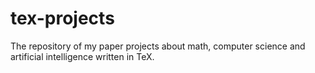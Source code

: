 # tex-projects
The repository of my paper projects about math, computer science and artificial intelligence written in TeX.
